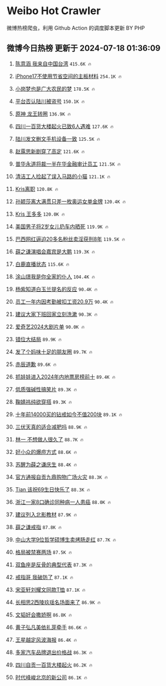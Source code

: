 # Weibo Hot Crawler 



微博热榜爬虫，利用 Github Action 的调度脚本更新 BY PHP 


## 微博今日热榜 更新于 2024-07-18 01:36:09 
1. [陈意涵 我来自中国台湾](https://s.weibo.com/weibo?q=%E9%99%88%E6%84%8F%E6%B6%B5%20%E6%88%91%E6%9D%A5%E8%87%AA%E4%B8%AD%E5%9B%BD%E5%8F%B0%E6%B9%BE&t=31&band_rank=1&Refer=top) `415.6K 🔥` 

1. [iPhone17不使用节省空间的主板材料](https://s.weibo.com/weibo?q=%23iPhone17%E4%B8%8D%E4%BD%BF%E7%94%A8%E8%8A%82%E7%9C%81%E7%A9%BA%E9%97%B4%E7%9A%84%E4%B8%BB%E6%9D%BF%E6%9D%90%E6%96%99%23&t=31&band_rank=2&Refer=top) `254.1K 🔥` 

1. [小岗梦也是广大农民的梦](https://s.weibo.com/weibo?q=%23%E5%B0%8F%E5%B2%97%E6%A2%A6%E4%B9%9F%E6%98%AF%E5%B9%BF%E5%A4%A7%E5%86%9C%E6%B0%91%E7%9A%84%E6%A2%A6%23&t=31&band_rank=3&Refer=top) `178.5K 🔥` 

1. [平台否认陆川被盗号](https://s.weibo.com/weibo?q=%23%E5%B9%B3%E5%8F%B0%E5%90%A6%E8%AE%A4%E9%99%86%E5%B7%9D%E8%A2%AB%E7%9B%97%E5%8F%B7%23&t=31&band_rank=4&Refer=top) `150.1K 🔥` 

1. [原神 龙王转圈](https://s.weibo.com/weibo?q=%E5%8E%9F%E7%A5%9E%20%E9%BE%99%E7%8E%8B%E8%BD%AC%E5%9C%88&t=31&band_rank=5&Refer=top) `136.9K 🔥` 

1. [四川一百货大楼起火已致6人遇难](https://s.weibo.com/weibo?q=%23%E5%9B%9B%E5%B7%9D%E4%B8%80%E7%99%BE%E8%B4%A7%E5%A4%A7%E6%A5%BC%E8%B5%B7%E7%81%AB%E5%B7%B2%E8%87%B46%E4%BA%BA%E9%81%87%E9%9A%BE%23&t=31&band_rank=6&Refer=top) `127.6K 🔥` 

1. [陆川发文删文手机设备一致](https://s.weibo.com/weibo?q=%E9%99%86%E5%B7%9D%E5%8F%91%E6%96%87%E5%88%A0%E6%96%87%E6%89%8B%E6%9C%BA%E8%AE%BE%E5%A4%87%E4%B8%80%E8%87%B4&t=31&band_rank=7&Refer=top) `125.5K 🔥` 

1. [赵露思新剧穿了高定](https://s.weibo.com/weibo?q=%23%E8%B5%B5%E9%9C%B2%E6%80%9D%E6%96%B0%E5%89%A7%E7%A9%BF%E4%BA%86%E9%AB%98%E5%AE%9A%23&t=31&band_rank=8&Refer=top) `121.6K 🔥` 

1. [普华永道将裁一半在华金融审计员工](https://s.weibo.com/weibo?q=%23%E6%99%AE%E5%8D%8E%E6%B0%B8%E9%81%93%E5%B0%86%E8%A3%81%E4%B8%80%E5%8D%8A%E5%9C%A8%E5%8D%8E%E9%87%91%E8%9E%8D%E5%AE%A1%E8%AE%A1%E5%91%98%E5%B7%A5%23&t=31&band_rank=9&Refer=top) `121.5K 🔥` 

1. [清洁工人捡起了误入马路的小猫](https://s.weibo.com/weibo?q=%23%E6%B8%85%E6%B4%81%E5%B7%A5%E4%BA%BA%E6%8D%A1%E8%B5%B7%E4%BA%86%E8%AF%AF%E5%85%A5%E9%A9%AC%E8%B7%AF%E7%9A%84%E5%B0%8F%E7%8C%AB%23&t=31&band_rank=10&Refer=top) `121.1K 🔥` 

1. [Kris离职](https://s.weibo.com/weibo?q=Kris%E7%A6%BB%E8%81%8C&t=31&band_rank=11&Refer=top) `120.8K 🔥` 

1. [孙颖莎离大满贯只差一枚奥运女单金牌](https://s.weibo.com/weibo?q=%23%E5%AD%99%E9%A2%96%E8%8E%8E%E7%A6%BB%E5%A4%A7%E6%BB%A1%E8%B4%AF%E5%8F%AA%E5%B7%AE%E4%B8%80%E6%9E%9A%E5%A5%A5%E8%BF%90%E5%A5%B3%E5%8D%95%E9%87%91%E7%89%8C%23&t=31&band_rank=12&Refer=top) `120.4K 🔥` 

1. [Kris 王多多](https://s.weibo.com/weibo?q=Kris%20%E7%8E%8B%E5%A4%9A%E5%A4%9A&t=31&band_rank=13&Refer=top) `120.0K 🔥` 

1. [美国男子将2岁女儿扔车内晒死](https://s.weibo.com/weibo?q=%23%E7%BE%8E%E5%9B%BD%E7%94%B7%E5%AD%90%E5%B0%862%E5%B2%81%E5%A5%B3%E5%84%BF%E6%89%94%E8%BD%A6%E5%86%85%E6%99%92%E6%AD%BB%23&t=31&band_rank=14&Refer=top) `119.9K 🔥` 

1. [巴西网红逼迫20多名粉丝卖淫获刑8年](https://s.weibo.com/weibo?q=%23%E5%B7%B4%E8%A5%BF%E7%BD%91%E7%BA%A2%E9%80%BC%E8%BF%AB20%E5%A4%9A%E5%90%8D%E7%B2%89%E4%B8%9D%E5%8D%96%E6%B7%AB%E8%8E%B7%E5%88%918%E5%B9%B4%23&t=31&band_rank=15&Refer=top) `119.5K 🔥` 

1. [薛之谦演唱会嘉宾是大鹏](https://s.weibo.com/weibo?q=%23%E8%96%9B%E4%B9%8B%E8%B0%A6%E6%BC%94%E5%94%B1%E4%BC%9A%E5%98%89%E5%AE%BE%E6%98%AF%E5%A4%A7%E9%B9%8F%23&t=31&band_rank=16&Refer=top) `119.3K 🔥` 

1. [白鹿直播状态](https://s.weibo.com/weibo?q=%E7%99%BD%E9%B9%BF%E7%9B%B4%E6%92%AD%E7%8A%B6%E6%80%81&t=31&band_rank=17&Refer=top) `115.6K 🔥` 

1. [涂山璟我是你全家的仆人](https://s.weibo.com/weibo?q=%E6%B6%82%E5%B1%B1%E7%92%9F%E6%88%91%E6%98%AF%E4%BD%A0%E5%85%A8%E5%AE%B6%E7%9A%84%E4%BB%86%E4%BA%BA&t=31&band_rank=18&Refer=top) `104.4K 🔥` 

1. [杨紫知道白玉兰提名的反应](https://s.weibo.com/weibo?q=%23%E6%9D%A8%E7%B4%AB%E7%9F%A5%E9%81%93%E7%99%BD%E7%8E%89%E5%85%B0%E6%8F%90%E5%90%8D%E7%9A%84%E5%8F%8D%E5%BA%94%23&t=31&band_rank=19&Refer=top) `90.4K 🔥` 

1. [员工一年内因考勤被扣工资20.9万](https://s.weibo.com/weibo?q=%23%E5%91%98%E5%B7%A5%E4%B8%80%E5%B9%B4%E5%86%85%E5%9B%A0%E8%80%83%E5%8B%A4%E8%A2%AB%E6%89%A3%E5%B7%A5%E8%B5%8420.9%E4%B8%87%23&t=31&band_rank=20&Refer=top) `90.4K 🔥` 

1. [建议大家下班回家立刻洗漱](https://s.weibo.com/weibo?q=%23%E5%BB%BA%E8%AE%AE%E5%A4%A7%E5%AE%B6%E4%B8%8B%E7%8F%AD%E5%9B%9E%E5%AE%B6%E7%AB%8B%E5%88%BB%E6%B4%97%E6%BC%B1%23&t=31&band_rank=21&Refer=top) `90.3K 🔥` 

1. [爱奇艺2024大剧片单](https://s.weibo.com/weibo?q=%E7%88%B1%E5%A5%87%E8%89%BA2024%E5%A4%A7%E5%89%A7%E7%89%87%E5%8D%95&t=31&band_rank=22&Refer=top) `90.0K 🔥` 

1. [错位大结局](https://s.weibo.com/weibo?q=%23%E9%94%99%E4%BD%8D%E5%A4%A7%E7%BB%93%E5%B1%80%23&t=31&band_rank=23&Refer=top) `89.9K 🔥` 

1. [发了个妈味十足的朋友圈](https://s.weibo.com/weibo?q=%23%E5%8F%91%E4%BA%86%E4%B8%AA%E5%A6%88%E5%91%B3%E5%8D%81%E8%B6%B3%E7%9A%84%E6%9C%8B%E5%8F%8B%E5%9C%88%23&t=31&band_rank=24&Refer=top) `89.7K 🔥` 

1. [赤辰道歉](https://s.weibo.com/weibo?q=%23%E8%B5%A4%E8%BE%B0%E9%81%93%E6%AD%89%23&t=31&band_rank=25&Refer=top) `89.6K 🔥` 

1. [抓娃娃进入2024年内地票房榜前十](https://s.weibo.com/weibo?q=%23%E6%8A%93%E5%A8%83%E5%A8%83%E8%BF%9B%E5%85%A52024%E5%B9%B4%E5%86%85%E5%9C%B0%E7%A5%A8%E6%88%BF%E6%A6%9C%E5%89%8D%E5%8D%81%23&t=31&band_rank=26&Refer=top) `89.4K 🔥` 

1. [低质强碱性搞笑片](https://s.weibo.com/weibo?q=%E4%BD%8E%E8%B4%A8%E5%BC%BA%E7%A2%B1%E6%80%A7%E6%90%9E%E7%AC%91%E7%89%87&t=31&band_rank=27&Refer=top) `89.3K 🔥` 

1. [鞠婧祎纯欲穿搭](https://s.weibo.com/weibo?q=%23%E9%9E%A0%E5%A9%A7%E7%A5%8E%E7%BA%AF%E6%AC%B2%E7%A9%BF%E6%90%AD%23&t=31&band_rank=28&Refer=top) `89.3K 🔥` 

1. [十年前14000买的钻戒如今不值200块](https://s.weibo.com/weibo?q=%23%E5%8D%81%E5%B9%B4%E5%89%8D14000%E4%B9%B0%E7%9A%84%E9%92%BB%E6%88%92%E5%A6%82%E4%BB%8A%E4%B8%8D%E5%80%BC200%E5%9D%97%23&t=31&band_rank=29&Refer=top) `89.1K 🔥` 

1. [三伏天真的适合减肥吗](https://s.weibo.com/weibo?q=%23%E4%B8%89%E4%BC%8F%E5%A4%A9%E7%9C%9F%E7%9A%84%E9%80%82%E5%90%88%E5%87%8F%E8%82%A5%E5%90%97%23&t=31&band_rank=30&Refer=top) `88.9K 🔥` 

1. [林一 不想做人很久了](https://s.weibo.com/weibo?q=%E6%9E%97%E4%B8%80%20%E4%B8%8D%E6%83%B3%E5%81%9A%E4%BA%BA%E5%BE%88%E4%B9%85%E4%BA%86&t=31&band_rank=31&Refer=top) `88.7K 🔥` 

1. [好小众的爆痘方式](https://s.weibo.com/weibo?q=%E5%A5%BD%E5%B0%8F%E4%BC%97%E7%9A%84%E7%88%86%E7%97%98%E6%96%B9%E5%BC%8F&t=31&band_rank=32&Refer=top) `88.6K 🔥` 

1. [苏醒为薛之谦庆生](https://s.weibo.com/weibo?q=%23%E8%8B%8F%E9%86%92%E4%B8%BA%E8%96%9B%E4%B9%8B%E8%B0%A6%E5%BA%86%E7%94%9F%23&t=31&band_rank=33&Refer=top) `88.4K 🔥` 

1. [官方通报自贡九鼎购物广场火灾](https://s.weibo.com/weibo?q=%23%E5%AE%98%E6%96%B9%E9%80%9A%E6%8A%A5%E8%87%AA%E8%B4%A1%E4%B9%9D%E9%BC%8E%E8%B4%AD%E7%89%A9%E5%B9%BF%E5%9C%BA%E7%81%AB%E7%81%BE%23&t=31&band_rank=34&Refer=top) `88.3K 🔥` 

1. [Tian 该祝69生日快乐了](https://s.weibo.com/weibo?q=Tian%20%E8%AF%A5%E7%A5%9D69%E7%94%9F%E6%97%A5%E5%BF%AB%E4%B9%90%E4%BA%86&t=31&band_rank=35&Refer=top) `88.3K 🔥` 

1. [浙江一家8口确诊同种病一人患癌](https://s.weibo.com/weibo?q=%23%E6%B5%99%E6%B1%9F%E4%B8%80%E5%AE%B68%E5%8F%A3%E7%A1%AE%E8%AF%8A%E5%90%8C%E7%A7%8D%E7%97%85%E4%B8%80%E4%BA%BA%E6%82%A3%E7%99%8C%23&t=31&band_rank=36&Refer=top) `88.0K 🔥` 

1. [建议列入北影教材](https://s.weibo.com/weibo?q=%E5%BB%BA%E8%AE%AE%E5%88%97%E5%85%A5%E5%8C%97%E5%BD%B1%E6%95%99%E6%9D%90&t=31&band_rank=37&Refer=top) `87.9K 🔥` 

1. [薛之谦戒指](https://s.weibo.com/weibo?q=%E8%96%9B%E4%B9%8B%E8%B0%A6%E6%88%92%E6%8C%87&t=31&band_rank=38&Refer=top) `87.8K 🔥` 

1. [中山大学9位哲学硕博生卖烤肠走红](https://s.weibo.com/weibo?q=%23%E4%B8%AD%E5%B1%B1%E5%A4%A7%E5%AD%A69%E4%BD%8D%E5%93%B2%E5%AD%A6%E7%A1%95%E5%8D%9A%E7%94%9F%E5%8D%96%E7%83%A4%E8%82%A0%E8%B5%B0%E7%BA%A2%23&t=31&band_rank=39&Refer=top) `87.7K 🔥` 

1. [格局被禁赛两场](https://s.weibo.com/weibo?q=%23%E6%A0%BC%E5%B1%80%E8%A2%AB%E7%A6%81%E8%B5%9B%E4%B8%A4%E5%9C%BA%23&t=31&band_rank=40&Refer=top) `87.5K 🔥` 

1. [双鱼座是反骨的典型代表](https://s.weibo.com/weibo?q=%23%E5%8F%8C%E9%B1%BC%E5%BA%A7%E6%98%AF%E5%8F%8D%E9%AA%A8%E7%9A%84%E5%85%B8%E5%9E%8B%E4%BB%A3%E8%A1%A8%23&t=31&band_rank=41&Refer=top) `87.3K 🔥` 

1. [戒指哥 我破防了](https://s.weibo.com/weibo?q=%E6%88%92%E6%8C%87%E5%93%A5%20%E6%88%91%E7%A0%B4%E9%98%B2%E4%BA%86&t=31&band_rank=42&Refer=top) `87.1K 🔥` 

1. [宋亚轩刘耀文同款T恤](https://s.weibo.com/weibo?q=%23%E5%AE%8B%E4%BA%9A%E8%BD%A9%E5%88%98%E8%80%80%E6%96%87%E5%90%8C%E6%AC%BET%E6%81%A4%23&t=31&band_rank=43&Refer=top) `87.1K 🔥` 

1. [长相思2西陵玖瑶名场面来了](https://s.weibo.com/weibo?q=%23%E9%95%BF%E7%9B%B8%E6%80%9D2%E8%A5%BF%E9%99%B5%E7%8E%96%E7%91%B6%E5%90%8D%E5%9C%BA%E9%9D%A2%E6%9D%A5%E4%BA%86%23&t=31&band_rank=44&Refer=top) `86.9K 🔥` 

1. [文韬好会撒娇啊](https://s.weibo.com/weibo?q=%23%E6%96%87%E9%9F%AC%E5%A5%BD%E4%BC%9A%E6%92%92%E5%A8%87%E5%95%8A%23&t=31&band_rank=45&Refer=top) `86.8K 🔥` 

1. [黄子弘凡美依礼芽牵手](https://s.weibo.com/weibo?q=%23%E9%BB%84%E5%AD%90%E5%BC%98%E5%87%A1%E7%BE%8E%E4%BE%9D%E7%A4%BC%E8%8A%BD%E7%89%B5%E6%89%8B%23&t=31&band_rank=46&Refer=top) `86.6K 🔥` 

1. [王星越定风波海报](https://s.weibo.com/weibo?q=%23%E7%8E%8B%E6%98%9F%E8%B6%8A%E5%AE%9A%E9%A3%8E%E6%B3%A2%E6%B5%B7%E6%8A%A5%23&t=31&band_rank=47&Refer=top) `86.4K 🔥` 

1. [多家汽车品牌退出价格战](https://s.weibo.com/weibo?q=%23%E5%A4%9A%E5%AE%B6%E6%B1%BD%E8%BD%A6%E5%93%81%E7%89%8C%E9%80%80%E5%87%BA%E4%BB%B7%E6%A0%BC%E6%88%98%23&t=31&band_rank=48&Refer=top) `86.3K 🔥` 

1. [四川自贡一百货大楼起火](https://s.weibo.com/weibo?q=%23%E5%9B%9B%E5%B7%9D%E8%87%AA%E8%B4%A1%E4%B8%80%E7%99%BE%E8%B4%A7%E5%A4%A7%E6%A5%BC%E8%B5%B7%E7%81%AB%23&t=31&band_rank=49&Refer=top) `86.2K 🔥` 

1. [时代峰峻北京的新公司](https://s.weibo.com/weibo?q=%23%E6%97%B6%E4%BB%A3%E5%B3%B0%E5%B3%BB%E5%8C%97%E4%BA%AC%E7%9A%84%E6%96%B0%E5%85%AC%E5%8F%B8%23&t=31&band_rank=50&Refer=top) `86.1K 🔥` 

